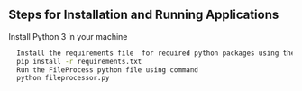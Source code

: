 ## Steps for Installation and Running  Applications

Install Python 3 in your machine

```bash
  Install the requirements file  for required python packages using the command 
  pip install -r requirements.txt
  Run the FileProcess python file using command
  python fileprocessor.py


```
    